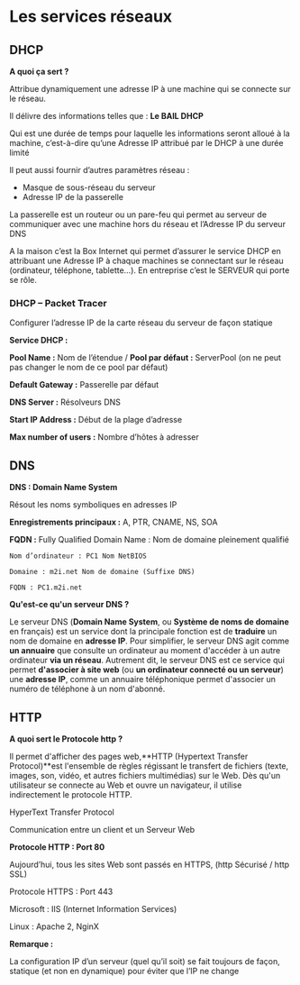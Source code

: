 # Les services réseaux

## DHCP


**A quoi ça sert ?**

Attribue dynamiquement une adresse IP à une machine qui se connecte sur le réseau.

Il délivre des informations telles que : **Le BAIL DHCP**

Qui est une durée de temps pour laquelle les informations seront alloué à la machine,
c’est-à-dire qu’une Adresse IP attribué par le DHCP à une durée limité 

Il peut aussi fournir d’autres paramètres réseau :
-	Masque de sous-réseau du serveur
-	Adresse IP de la passerelle 

La passerelle est un routeur ou un pare-feu qui permet au serveur de communiquer avec une machine hors du réseau et l’Adresse IP du serveur DNS 

A la maison c’est la Box Internet qui permet d’assurer le service DHCP en attribuant une Adresse IP à chaque machines se connectant sur le réseau (ordinateur, téléphone, tablette…).
En entreprise c’est le SERVEUR qui porte se rôle.

### DHCP – Packet Tracer

Configurer l’adresse IP de la carte réseau du serveur de façon statique

**Service DHCP :**

**Pool Name :** Nom de l’étendue / **Pool par défaut :** ServerPool (on ne peut pas changer le nom de ce pool par défaut)

**Default Gateway :** Passerelle par défaut

**DNS Server :** Résolveurs DNS

**Start IP Address :** Début de la plage d’adresse

**Max number of users :** Nombre d’hôtes à adresser


## DNS 

**DNS : Domain Name System**

Résout les noms symboliques en adresses IP

**Enregistrements principaux :** A, PTR, CNAME, NS, SOA

**FQDN :** Fully Qualified Domain Name : Nom de domaine pleinement qualifié

    Nom d’ordinateur : PC1 Nom NetBIOS

    Domaine : m2i.net Nom de domaine (Suffixe DNS)

    FQDN : PC1.m2i.net


**Qu'est-ce qu'un serveur DNS ?**

Le serveur DNS (**Domain Name System**, ou **Système de noms de domaine** en français) est un service dont la principale fonction est de **traduire** un nom de domaine en **adresse IP**. Pour simplifier, le serveur DNS agit comme **un annuaire** que consulte un ordinateur au moment d'accéder à un autre ordinateur **via un réseau**. Autrement dit, le serveur DNS est ce service qui permet **d'associer à site web** (ou **un ordinateur connecté ou un serveur**) une **adresse IP**, comme un annuaire téléphonique permet d'associer un numéro de téléphone à un nom d'abonné.


## HTTP

**A quoi sert le Protocole http ?**

Il permet d'afficher des pages web,**HTTP (Hypertext Transfer Protocol)**est l'ensemble de règles régissant le transfert de fichiers (texte, images, son, vidéo, et autres fichiers multimédias) sur le Web. Dès qu'un utilisateur se connecte au Web et ouvre un navigateur, il utilise indirectement le protocole HTTP.

HyperText Transfer Protocol

Communication entre un client et un Serveur Web

**Protocole HTTP : Port 80**

Aujourd’hui, tous les sites Web sont passés en HTTPS, (http Sécurisé / http SSL)

Protocole HTTPS : Port 443

Microsoft : IIS (Internet Information Services)

Linux : Apache 2, NginX

**Remarque :**

La configuration IP d’un serveur (quel qu’il soit) se fait toujours de façon, statique (et non en dynamique) pour éviter que l’IP ne change